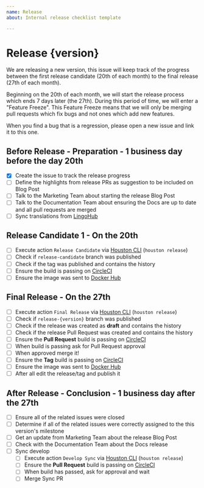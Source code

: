 ```yaml
---
name: Release
about: Internal release checklist template

---
```


# Release {version}
We are releasing a new version, this issue will keep track of the progress between the first release candidate (20th of each month) to the final release (27th of each month).

Beginning on the 20th of each month, we will start the release process which ends 7 days later (the 27th). During this period of time, we will enter a "Feature Freeze". This Feature Freeze means that we will only be merging pull requests which fix bugs and not ones which add new features.

When you find a bug that is a regression, please open a new issue and link it to this one.


## Before Release - Preparation - 1 business day before the day 20th
- [x] Create the issue to track the release progress
- [ ] Define the highlights from release PRs as suggestion to be included on Blog Post <!-- link to the website's issue -->
- [ ] Talk to the Marketing Team about starting the release Blog Post
- [ ] Talk to the Documentation Team about ensuring the Docs are up to date and all pull requests are merged
- [ ] Sync translations from [LingoHub](https://translate.lingohub.com/rocketchat/rocket-dot-chat/dashboard)

## Release Candidate 1 - On the 20th
- [ ] Execute action `Release Candidate` via [Houston CLI](https://github.com/RocketChat/Rocket.Chat.Houston) (`houston release`)
- [ ] Check if `release-candidate` branch was published
- [ ] Check if the tag was published and contains the history
- [ ] Ensure the build is passing on [CircleCI](https://circleci.com/gh/RocketChat/Rocket.Chat)
- [ ] Ensure the image was sent to [Docker Hub](https://hub.docker.com/r/rocketchat/rocket.chat/tags/)

<!-- Copy following block for next release candidates
## Release Candidate {release-candidate-version} - On the {day}
- [ ] Execute action `Release Candidate` via [Houston CLI](https://github.com/RocketChat/Rocket.Chat.Houston) (`houston release`)
- [ ] Check if `release-candidate` branch was published
- [ ] Check if the tag was published and contains the history
- [ ] Ensure the build is passing on [CircleCI](https://circleci.com/gh/RocketChat/Rocket.Chat)
- [ ] Ensure the image was sent to [Docker Hub](https://hub.docker.com/r/rocketchat/rocket.chat/tags/)
-->

## Final Release - On the 27th
- [ ] Execute action `Final Release` via [Houston CLI](https://github.com/RocketChat/Rocket.Chat.Houston) (`houston release`)
- [ ] Check if `release-{version}` branch was published
- [ ] Check if the release was created as **draft** and contains the history
- [ ] Check if the release Pull Request was created and contains the history
- [ ] Ensure the **Pull Request** build is passing on [CircleCI](https://circleci.com/gh/RocketChat/Rocket.Chat)
- [ ] When build is passing ask for Pull Request approval
- [ ] When approved merge it!
- [ ] Ensure the **Tag** build is passing on [CircleCI](https://circleci.com/gh/RocketChat/Rocket.Chat)
- [ ] Ensure the image was sent to [Docker Hub](https://hub.docker.com/r/rocketchat/rocket.chat/tags/)
- [ ] After all edit the release/tag and publish it

## After Release - Conclusion - 1 business day after the 27th
- [ ] Ensure all of the related issues were closed
- [ ] Determine if all of the related issues were correctly assigned to the this version's milestone
- [ ] Get an update from Marketing Team about the release Blog Post
- [ ] Check with the Documentation Team about the Docs release
- [ ] Sync develop
  - [ ] Execute action `Develop Sync` via [Houston CLI](https://github.com/RocketChat/Rocket.Chat.Houston) (`houston release`)
  - [ ] Ensure the **Pull Request** build is passing on [CircleCI](https://circleci.com/gh/RocketChat/Rocket.Chat)
  - [ ] When build has passed, ask for approval and wait
  - [ ] Merge Sync PR
